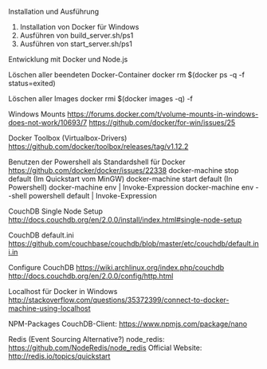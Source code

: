 Installation und Ausführung
1. Installation von Docker für Windows
2. Ausführen von build_server.sh/ps1
3. Ausführen von start_server.sh/ps1

Entwicklung mit Docker und Node.js

Löschen aller beendeten Docker-Container
docker rm $(docker ps -q -f status=exited)

Löschen aller Images
docker rmi $(docker images -q) -f

Windows Mounts
https://forums.docker.com/t/volume-mounts-in-windows-does-not-work/10693/7
https://github.com/docker/for-win/issues/25

Docker Toolbox (Virtualbox-Drivers)
https://github.com/docker/toolbox/releases/tag/v1.12.2

Benutzen der Powershell als Standardshell für Docker
https://github.com/docker/docker/issues/22338
docker-machine stop default (Im Quickstart vom MinGW)
docker-machine start default (In Powershell)
docker-machine env | Invoke-Expression
docker-machine env --shell powershell default | Invoke-Expression

CouchDB Single Node Setup
http://docs.couchdb.org/en/2.0.0/install/index.html#single-node-setup

CouchDB default.ini
https://github.com/couchbase/couchdb/blob/master/etc/couchdb/default.ini.in

Configure CouchDB
https://wiki.archlinux.org/index.php/couchdb
http://docs.couchdb.org/en/2.0.0/config/http.html

Localhost für Docker in Windows
http://stackoverflow.com/questions/35372399/connect-to-docker-machine-using-localhost

NPM-Packages
CouchDB-Client: https://www.npmjs.com/package/nano

Redis (Event Sourcing Alternative?)
node_redis: https://github.com/NodeRedis/node_redis
Official Website: http://redis.io/topics/quickstart
